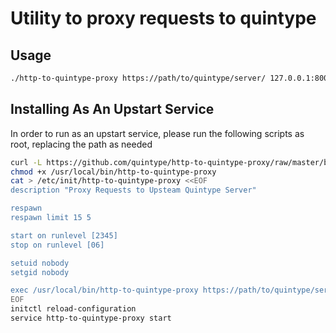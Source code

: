 # Utility to proxy requests to quintype

## Usage

```bash
./http-to-quintype-proxy https://path/to/quintype/server/ 127.0.0.1:8000
```

## Installing As An Upstart Service

In order to run as an upstart service, please run the following scripts as root, replacing the path as needed

```bash
curl -L https://github.com/quintype/http-to-quintype-proxy/raw/master/build/linux-amd64/http-to-quintype-proxy > /usr/local/bin/http-to-quintype-proxy
chmod +x /usr/local/bin/http-to-quintype-proxy
cat > /etc/init/http-to-quintype-proxy <<EOF
description "Proxy Requests to Upsteam Quintype Server"

respawn
respawn limit 15 5

start on runlevel [2345]
stop on runlevel [06]

setuid nobody
setgid nobody

exec /usr/local/bin/http-to-quintype-proxy https://path/to/quintype/server/ 127.0.0.1:8000
EOF
initctl reload-configuration
service http-to-quintype-proxy start
```
